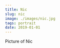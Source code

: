 ```yaml
---
title: Nic
slug: nic
image: ./images/nic.jpg
tags: portrait
date: 2019-01-01
---
```

Picture of Nic
